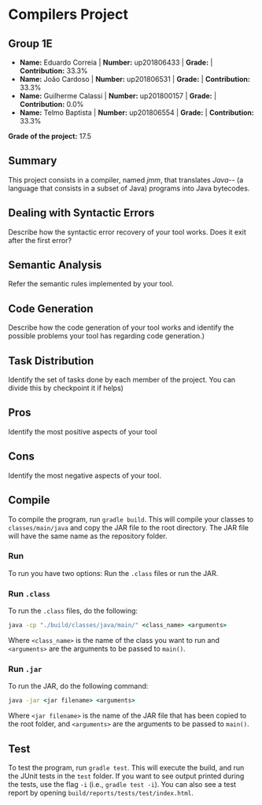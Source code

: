 # Compilers Project

## Group 1E

- **Name:** Eduardo Correia | **Number:** up201806433 | **Grade:** | **Contribution:** 33.3%
- **Name:** João Cardoso | **Number:** up201806531 | **Grade:** | **Contribution:** 33.3%
- **Name:** Guilherme Calassi | **Number:** up201800157 | **Grade:** | **Contribution:** 0.0%
- **Name:** Telmo Baptista | **Number:** up201806554 | **Grade:** | **Contribution:** 33.3%

**Grade of the project:** 17.5

## Summary

This project consists in a compiler, named *jmm*, that translates *Java--* (a language that consists in a subset of
Java) programs into Java bytecodes.

## Dealing with Syntactic Errors

Describe how the syntactic error recovery of your tool works. Does it exit after the first error?

## Semantic Analysis

Refer the semantic rules implemented by your tool.

## Code Generation

Describe how the code generation of your tool works and identify the possible problems your tool has regarding code
generation.)

## Task Distribution

Identify the set of tasks done by each member of the project. You can divide this by checkpoint it if helps)

## Pros

Identify the most positive aspects of your tool

## Cons

Identify the most negative aspects of your tool.

## Compile

To compile the program, run ``gradle build``. This will compile your classes to ``classes/main/java`` and copy the JAR
file to the root directory. The JAR file will have the same name as the repository folder.

### Run

To run you have two options: Run the ``.class`` files or run the JAR.

### Run ``.class``

To run the ``.class`` files, do the following:

```cmd
java -cp "./build/classes/java/main/" <class_name> <arguments>
```

Where ``<class_name>`` is the name of the class you want to run and ``<arguments>`` are the arguments to be passed
to ``main()``.

### Run ``.jar``

To run the JAR, do the following command:

```cmd
java -jar <jar filename> <arguments>
```

Where ``<jar filename>`` is the name of the JAR file that has been copied to the root folder, and ``<arguments>`` are
the arguments to be passed to ``main()``.

## Test

To test the program, run ``gradle test``. This will execute the build, and run the JUnit tests in the ``test`` folder.
If you want to see output printed during the tests, use the flag ``-i`` (i.e., ``gradle test -i``). You can also see a
test report by opening ``build/reports/tests/test/index.html``.
